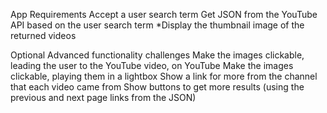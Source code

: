 

App Requirements
Accept a user search term Get JSON from the YouTube API based on the user search term
*Display the thumbnail image of the returned videos


Optional Advanced functionality challenges
Make the images clickable, leading the user to the YouTube video, on YouTube
Make the images clickable, playing them in a lightbox
Show a link for more from the channel that each video came from
Show buttons to get more results (using the previous and next page links from the JSON)
